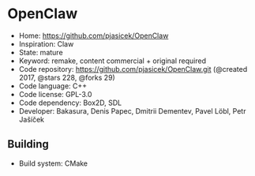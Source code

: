 # OpenClaw

- Home: https://github.com/pjasicek/OpenClaw
- Inspiration: Claw
- State: mature
- Keyword: remake, content commercial + original required
- Code repository: https://github.com/pjasicek/OpenClaw.git (@created 2017, @stars 228, @forks 29)
- Code language: C++
- Code license: GPL-3.0
- Code dependency: Box2D, SDL
- Developer: Bakasura, Denis Papec, Dmitrii Dementev, Pavel Löbl, Petr Jašíček

## Building

- Build system: CMake
